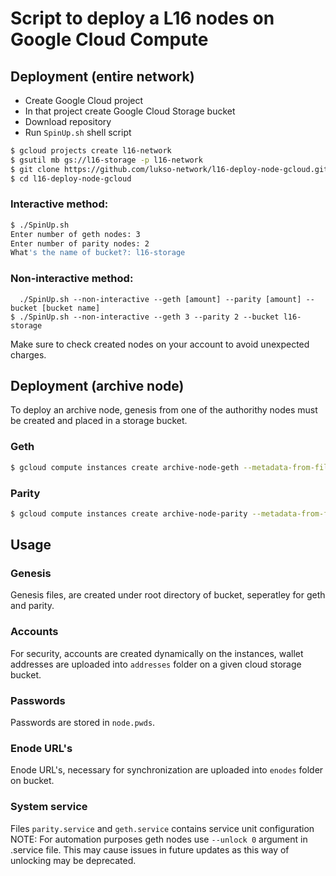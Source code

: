 # Script to deploy a L16 nodes on Google Cloud Compute


## Deployment (entire network)
* Create Google Cloud project
* In that project create Google Cloud Storage bucket
* Download repository
* Run `SpinUp.sh` shell script

```bash
$ gcloud projects create l16-network
$ gsutil mb gs://l16-storage -p l16-network
$ git clone https://github.com/lukso-network/l16-deploy-node-gcloud.git
$ cd l16-deploy-node-gcloud
```

### Interactive method: 
```bash
$ ./SpinUp.sh
Enter number of geth nodes: 3
Enter number of parity nodes: 2
What's the name of bucket?: l16-storage
```
### Non-interactive method: 
```
  ./SpinUp.sh --non-interactive --geth [amount] --parity [amount] --bucket [bucket name]
$ ./SpinUp.sh --non-interactive --geth 3 --parity 2 --bucket l16-storage
```

Make sure to check created nodes on your account to avoid unexpected charges.

## Deployment (archive node)
To deploy an archive node, genesis from one of the authorithy nodes must be created and placed in a storage bucket.

### Geth
```bash
$ gcloud compute instances create archive-node-geth --metadata-from-file startup-script=./setup-archive-node-geth.sh --zone=europe-west3-c --boot-disk-size=50GB
```

### Parity
```bash
$ gcloud compute instances create archive-node-parity --metadata-from-file startup-script=./setup-archive-node-parity.sh --zone=europe-west3-c --boot-disk-size=50GB
```

## Usage

### Genesis

Genesis files, are created under root directory of bucket, seperatley for geth and parity.

### Accounts

For security, accounts are created dynamically on the instances, wallet addresses are uploaded into `addresses` folder on a given cloud storage bucket.

### Passwords

Passwords are stored in `node.pwds`.

### Enode URL's

Enode URL's, necessary for synchronization are uploaded into `enodes` folder on bucket.

### System service

Files `parity.service` and `geth.service` contains service unit configuration 
NOTE: For automation purposes geth nodes use `--unlock 0` argument in .service file. 
This may cause issues in future updates as this way of unlocking may be deprecated.
